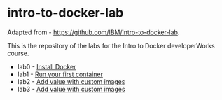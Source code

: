 # intro-to-docker-lab

Adapted from - https://github.com/IBM/intro-to-docker-lab.

This is the repository of the labs for the Intro to Docker developerWorks course.

- lab0 - [Install Docker](lab0.md)
- lab1 - [Run your first container](lab1.md)
- lab2 - [Add value with custom images](lab2.md)
- lab3 - [Add value with custom images](lab3.md)

